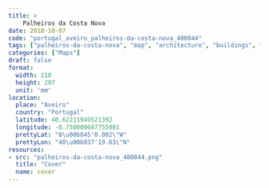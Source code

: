 ```yaml
---
title: > 
    Palheiros da Costa Nova
date: 2018-10-07
code: "portugal_aveiro_palheiros-da-costa-nova_400844"
tags: ["palheiros-da-costa-nova", "map", "architecture", "buildings", "Aveiro", "Portugal"]
categories: ["Maps"]
draft: false
format:
  width: 210
  height: 297
  unit: 'mm'
location:
  place: "Aveiro"
  country: "Portugal"
  latitude: 40.62211949521392
  longitude: -8.750000687755081
  prettyLat: "8\u00b045'0.002\"W"
  prettyLon: "40\u00b037'19.63\"N"
resources:
- src: "palheiros-da-costa-nova_400844.png"
  title: "Cover"
  name: cover
---
```

